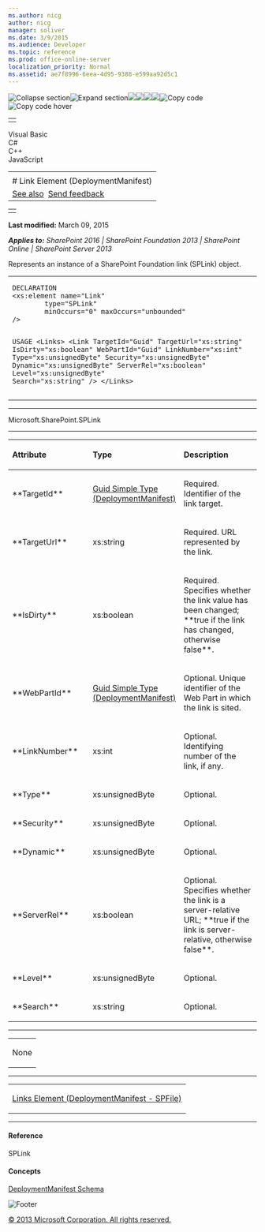 ```yaml
---
ms.author: nicg
author: nicg
manager: soliver
ms.date: 3/9/2015
ms.audience: Developer
ms.topic: reference
ms.prod: office-online-server
localization_priority: Normal
ms.assetid: ae7f8996-6eea-4d95-9388-e599aa92d5c1
---
```


![Collapse
section](../icons/collapse_all.gif "Collapse section")![Expand
section](../icons/expand_all.gif "Expand section")![](../icons/collapse_all.gif)![](../icons/expand_all.gif)![](../icons/dropdown.gif)![](../icons/dropdownHover.gif)![Copy
code](../icons/copycode.gif "Copy code")![Copy code
hover](../icons/copycodeHighlight.gif "Copy code hover")
<table>
<tbody>
<tr class="odd">
<td align="left"></td>
</tr>
</tbody>
</table>

Visual Basic  
C\#  
C++  
JavaScript  

<table>
<tbody>
<tr class="odd">
<td align="left"><span id="runningHeaderText"></span></td>
</tr>
<tr class="even">
<td align="left"># Link Element (DeploymentManifest)</td>
</tr>
<tr class="odd">
<td align="left"><a href="#seeAlsoToggle">See also</a>  <span id="headfeedbackarea" class="feedbackhead"><a href="javascript:SubmitFeedback(&#39;docthis@Microsoft.com&#39;,&#39;&#39;,&#39;&#39;,&#39;&#39;,&#39;1.0.18082.1225&#39;,&#39;%0\dThank%20you%20for%20your%20feedback.%20The%20developer%20writing%20teams%20use%20your%20feedback%20to%20improve%20documentation.%20While%20we%20are%20reviewing%20your%20feedback,%20we%20may%20send%20you%20e-mail%20to%20ask%20for%20clarification%20or%20feedback%20on%20a%20solution.%20We%20do%20not%20use%20your%20e-mail%20address%20for%20any%20other%20purpose%20and%20we%20delete%20it%20after%20we%20finish%20our%20review.%0\AFor%20further%20information%20about%20the%20privacy%20policies%20of%20Microsoft,%20please%20see%20http://privacy.microsoft.com/en-us/default.aspx.%0\A%0\d&#39;,&#39;Customer%20feedback&#39;);">Send feedback</a></span></td>
</tr>
</tbody>
</table>

<table>
<colgroup>
<col width="100%" />
</colgroup>
<tbody>
<tr class="odd">
<td align="left"></td>
</tr>
</tbody>
</table>

**Last modified:** March 09, 2015

***Applies to:** SharePoint 2016 | SharePoint Foundation 2013 |
SharePoint Online | SharePoint Server 2013*

Represents an instance of a SharePoint Foundation link (<span
sdata="cer" target="T:Microsoft.SharePoint.SPLink"><span
class="nolink">SPLink</span></span>) object.

<span codelanguage="other"></span>
<table>
<colgroup>
<col width="100%" />
</colgroup>
<tbody>
<tr class="odd">
<td align="left"><pre><code>DECLARATION
&lt;xs:element name=&quot;Link&quot; 
        type=&quot;SPLink&quot; 
        minOccurs=&quot;0&quot; maxOccurs=&quot;unbounded&quot; 
/&gt;

USAGE
&lt;Links&gt;
        &lt;Link
                TargetId=&quot;Guid&quot;
                TargetUrl=&quot;xs:string&quot;
                IsDirty=&quot;xs:boolean&quot;
                WebPartId=&quot;Guid&quot;
                LinkNumber=&quot;xs:int&quot;
                Type=&quot;xs:unsignedByte&quot;
                Security=&quot;xs:unsignedByte&quot;
                Dynamic=&quot;xs:unsignedByte&quot;
                ServerRel=&quot;xs:boolean&quot;
                Level=&quot;xs:unsignedByte&quot;
                Search=&quot;xs:string&quot;
        /&gt;
&lt;/Links&gt;</code></pre></td>
</tr>
</tbody>
</table>


-----------------------------------------------------------------------------------------------------------------------------------------------------------------------------------------

<span sdata="cer" target="T:Microsoft.SharePoint.SPLink"><span
class="nolink">Microsoft.SharePoint.SPLink</span></span>


-----------------------------------------------------------------------------------------------------------------------------------------------------------------------------------------------

<table>
<colgroup>
<col width="33%" />
<col width="33%" />
<col width="33%" />
</colgroup>
<thead>
<tr class="header">
<th align="left"><p>Attribute</p></th>
<th align="left"><p>Type</p></th>
<th align="left"><p>Description</p></th>
</tr>
</thead>
<tbody>
<tr class="odd">
<td align="left"><p>**TargetId**</p></td>
<td align="left"><p><span sdata="link"><a href="guid-simple-type-deploymentmanifest.htm">Guid Simple Type (DeploymentManifest)</a></span></p></td>
<td align="left"><p>Required. Identifier of the link target.</p></td>
</tr>
<tr class="even">
<td align="left"><p>**TargetUrl**</p></td>
<td align="left"><p>xs:string</p></td>
<td align="left"><p>Required. URL represented by the link.</p></td>
</tr>
<tr class="odd">
<td align="left"><p>**IsDirty**</p></td>
<td align="left"><p>xs:boolean</p></td>
<td align="left"><p>Required. Specifies whether the link value has been changed; **true</span> if the link has changed, otherwise <span class="keyword">false**.</p></td>
</tr>
<tr class="even">
<td align="left"><p>**WebPartId**</p></td>
<td align="left"><p><span sdata="link"><a href="guid-simple-type-deploymentmanifest.htm">Guid Simple Type (DeploymentManifest)</a></span></p></td>
<td align="left"><p>Optional. Unique identifier of the Web Part in which the link is sited.</p></td>
</tr>
<tr class="odd">
<td align="left"><p>**LinkNumber**</p></td>
<td align="left"><p>xs:int</p></td>
<td align="left"><p>Optional. Identifying number of the link, if any.</p></td>
</tr>
<tr class="even">
<td align="left"><p>**Type**</p></td>
<td align="left"><p>xs:unsignedByte</p></td>
<td align="left"><p>Optional.</p></td>
</tr>
<tr class="odd">
<td align="left"><p>**Security**</p></td>
<td align="left"><p>xs:unsignedByte</p></td>
<td align="left"><p>Optional.</p></td>
</tr>
<tr class="even">
<td align="left"><p>**Dynamic**</p></td>
<td align="left"><p>xs:unsignedByte</p></td>
<td align="left"><p>Optional.</p></td>
</tr>
<tr class="odd">
<td align="left"><p>**ServerRel**</p></td>
<td align="left"><p>xs:boolean</p></td>
<td align="left"><p>Optional. Specifies whether the link is a server-relative URL; **true</span> if the link is server-relative, otherwise <span class="keyword">false**.</p></td>
</tr>
<tr class="even">
<td align="left"><p>**Level**</p></td>
<td align="left"><p>xs:unsignedByte</p></td>
<td align="left"><p>Optional.</p></td>
</tr>
<tr class="odd">
<td align="left"><p>**Search**</p></td>
<td align="left"><p>xs:string</p></td>
<td align="left"><p>Optional.</p></td>
</tr>
</tbody>
</table>


---------------------------------------------------------------------------------------------------------------------------------------------------------------------------------------------------

<table>
<colgroup>
<col width="100%" />
</colgroup>
<tbody>
<tr class="odd">
<td align="left"><p>None</p></td>
</tr>
</tbody>
</table>


----------------------------------------------------------------------------------------------------------------------------------------------------------------------------------------------------

<table>
<colgroup>
<col width="100%" />
</colgroup>
<tbody>
<tr class="odd">
<td align="left"><p><span sdata="link"><a href="links-element-deploymentmanifestspfile.htm">Links Element (DeploymentManifest - SPFile)</a></span></p></td>
</tr>
</tbody>
</table>


-------------------------------------------------------------------------------------------------------------------------------------------------------------------------------------------

#### Reference

<span sdata="cer" target="T:Microsoft.SharePoint.SPLink"><span
class="nolink">SPLink</span></span>

#### Concepts

<span sdata="link">[DeploymentManifest
Schema](deploymentmanifest-schema.htm)</span>

![Footer](../icons/footer.gif "Footer")

[© 2013 Microsoft Corporation. All rights
reserved.](office-2013-documentation-copyright-notice.htm)



